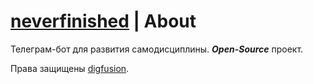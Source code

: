 # [neverfinished](https://t.me/neverfinishedbot) | About

Телеграм-бот для развития самодисциплины. _**Open-Source**_ проект.

Права защищены [digfusion](https://t.me/digfusionbot).
